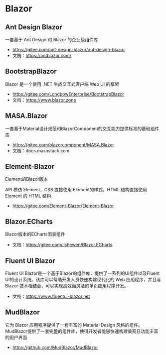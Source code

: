# Blazor

## Ant Design Blazor

一套基于 Ant Design 和 Blazor 的企业级组件库

- https://gitee.com/ant-design-blazor/ant-design-blazor
- 文档：https://antblazor.com/

## BootstrapBlazor

Blazor 是一个使用 .NET 生成交互式客户端 Web UI 的框架

- https://gitee.com/LongbowEnterprise/BootstrapBlazor
- 文档：https://www.blazor.zone


## MASA.Blazor

一套基于Material设计规范和BlazorComponent的交互能力提供标准的基础组件库

- https://gitee.com/blazorcomponent/MASA.Blazor
- 文档：docs.masastack.com



## Element-Blazor

Element的Blazor版本

API 模仿 Element，CSS 直接使用 Element的样式，HTML 结构直接使用 Element 的 HTML 结构

- https://gitee.com/Element-Blazor/Element-Blazor 


## Blazor.ECharts

Blazor版本的ECharts图表组件

- 文档：https://gitee.com/lishewen/Blazor.ECharts

## Fluent UI Blazor

Fluent UI Blazor是一个基于Blazor的组件库，提供了一系列的UI组件以及Fluent UI的设计系统。该库可以帮助开发人员快速构建现代化的 Web 应用程序，并且与 Blazor 技术相结合，可以实现高效而灵活的单页应用程序开发。

- 文档：https://www.fluentui-blazor.net

## MudBlazor

它为 Blazor 应用程序提供了一套丰富的 Material Design 风格的组件。MudBlazor提供了一套完整的组件库，使得开发者能够快速构建美观且功能丰富的用户界面

- https://github.com/MudBlazor/MudBlazor


